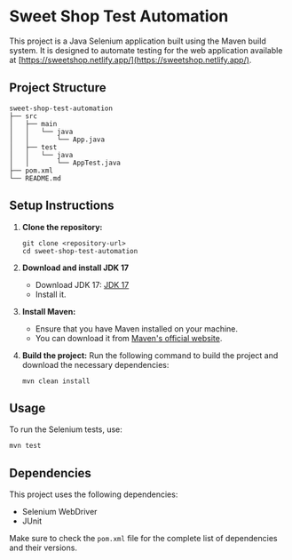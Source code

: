 # Sweet Shop Test Automation

This project is a Java Selenium application built using the Maven build system. It is designed to automate testing for the web application available at [https://sweetshop.netlify.app/](https://sweetshop.netlify.app/).

## Project Structure

```
sweet-shop-test-automation
├── src
│   ├── main
│   │   └── java
│   │       └── App.java
│   ├── test
│   │   └── java
│   │       └── AppTest.java
├── pom.xml
└── README.md
```

## Setup Instructions

1. **Clone the repository:**
   ```
   git clone <repository-url>
   cd sweet-shop-test-automation
   ```

2. **Download and install JDK 17**
   - Download JDK 17: [JDK 17](https://github.com/adoptium/temurin17-binaries/releases/download/jdk-17.0.13%2B11/OpenJDK17U-jdk_x64_windows_hotspot_17.0.13_11.msi)
   - Install it.

3. **Install Maven:**
   - Ensure that you have Maven installed on your machine. 
   - You can download it from [Maven's official website](https://maven.apache.org/download.cgi).

4. **Build the project:**
   Run the following command to build the project and download the necessary dependencies:
   ```
   mvn clean install
   ```

## Usage

To run the Selenium tests, use:
```
mvn test
```

## Dependencies

This project uses the following dependencies:
- Selenium WebDriver
- JUnit

Make sure to check the `pom.xml` file for the complete list of dependencies and their versions.
